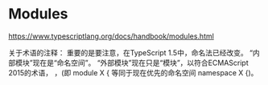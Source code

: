 # Modules


https://www.typescriptlang.org/docs/handbook/modules.html


关于术语的注释：
重要的是要注意，在TypeScript 1.5中，命名法已经改变。
“内部模块”现在是“命名空间”。
“外部模块”现在只是“模块”，以符合ECMAScript 2015的术语，
，(即 module X { 等同于现在优先的命名空间 namespace X {)。









```ts

``` 

```ts
``` 





```ts

``` 

```ts
``` 





```ts
``` 



```ts
``` 



```ts
``` 


```ts
``` 







```ts

``` 



```ts
``` 





